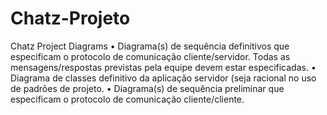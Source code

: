 # Chatz-Projeto
Chatz Project Diagrams
• Diagrama(s) de sequência definitivos que especificam o protocolo de comunicação
  cliente/servidor. Todas as mensagens/respostas previstas pela equipe devem estar especificadas.
• Diagrama de classes definitivo da aplicação servidor (seja racional no uso de padrões de projeto.
• Diagrama(s) de sequência preliminar que especificam o protocolo de comunicação cliente/cliente. 
